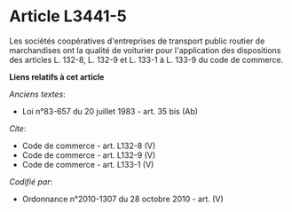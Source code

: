 # Article L3441-5

Les sociétés coopératives d'entreprises de transport public routier de marchandises ont la qualité de voiturier pour
l'application des dispositions des articles L. 132-8, L. 132-9 et L. 133-1 à L. 133-9 du code de commerce.

**Liens relatifs à cet article**

_Anciens textes_:

  - Loi n°83-657 du 20 juillet 1983 - art. 35 bis (Ab)

_Cite_:

  - Code de commerce - art. L132-8 (V)
  - Code de commerce - art. L132-9 (V)
  - Code de commerce - art. L133-1 (V)

_Codifié par_:

  - Ordonnance n°2010-1307 du 28 octobre 2010 - art. (V)

